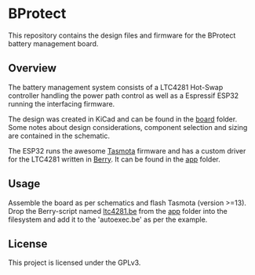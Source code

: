 # BProtect

This repository contains the design files and firmware for the BProtect battery management board.

## Overview
The battery management system consists of a LTC4281 Hot-Swap controller handling the power path control as well as a Espressif ESP32 running the interfacing firmware. 

The design was created in KiCad and can be found in the [board](/board) folder.
Some notes about design considerations, component selection and sizing are contained in the schematic.

The ESP32 runs the awesome [Tasmota](https://tasmota.github.io/docs/) firmware and has a custom driver for the LTC4281 written in [Berry](https://berry-lang.github.io/). It can be found in the [app](/app) folder.


## Usage
Assemble the board as per schematics and flash Tasmota (version >=13).
Drop the Berry-script named [ltc4281.be](/app/ltc4281.be) from the [app](/app) folder into the filesystem and add it to the 'autoexec.be' as per the example.

## License
This project is licensed under the GPLv3.

